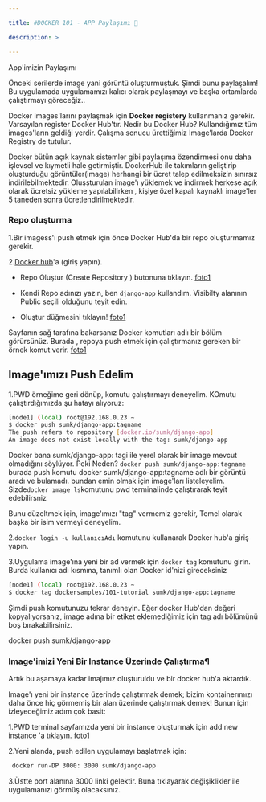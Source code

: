 ```yaml
---

title: #DOCKER 101 - APP Paylaşımı 🐳

description: >

---
```


App'imizin Paylaşımı


Önceki serilerde image yani görüntü oluşturmuştuk. Şimdi bunu paylaşalım! 
Bu uygulamada uygulamamızı kalıcı olarak paylaşmayı ve başka ortamlarda çalıştırmayı göreceğiz..

Docker images'larını paylaşmak için **Docker registery** kullanmanız gerekir. Varsayılan register Docker Hub'tır. 
Nedir bu Docker Hub? Kullandığımız tüm images'ların geldiği yerdir.   Çalışma sonucu ürettiğimiz Image’larda Docker Registry de tutulur.

Docker bütün açık kaynak sistemler gibi paylaşıma özendirmesi onu daha işlevsel ve kıymetli hale getirmiştir. DockerHub ile takımların geliştirip oluşturduğu görüntüler(image) herhangi bir ücret talep edilmeksizin sınırsız indirilebilmektedir. Oluşşturulan image'ı yüklemek ve indirmek herkese açık olarak ücretsiz yükleme yapılabilirken , kişiye özel kapalı kaynaklı image'ler 5 taneden sonra ücretlendirilmektedir.
  

### Repo oluşturma

1.Bir imagess'ı push etmek için önce Docker Hub'da bir repo oluşturmamız gerekir.

2.[Docker hub](https://hub.docker.com/)'a (giriş yapın).

- Repo Oluştur (Create Repository ) butonuna tıklayın.
[foto1](/assets/img/create-repo.jpg)

- Kendi Repo adınızı yazın, ben `django-app` kullandım. Visibilty alanının Public seçili olduğunu teyit edin.

- Oluştur düğmesini tıklayın!
[foto1](/assets/img/repo-name-and-create(1).png)

 Sayfanın sağ tarafına bakarsanız Docker komutları adlı bir bölüm görürsünüz. Burada , repoya push etmek için çalıştırmanız gereken bir örnek komut verir.
[foto1](/assets/img/docker-run.png)


## Image'ımızı Push Edelim

1.PWD örneğime geri dönüp, komutu çalıştırmayı deneyelim.
KOmutu çalıştırdığımızda şu hatayı alıyoruz:

~~~bash
[node1] (local) root@192.168.0.23 ~
$ docker push sumk/django-app:tagname
The push refers to repository [docker.io/sumk/django-app]
An image does not exist locally with the tag: sumk/django-app
~~~

Docker bana sumk/django-app:  tagi ile yerel olarak bir image mevcut olmadığını söylüyor. Peki Neden? 
`docker push sumk/django-app:tagname` burada push komutu docker sumk/django-app:tagname adlı bir görüntü aradı ve bulamadı. 
bundan emin olmak için image'ları listeleyelim. Sizde`docker ımage ls`komutunu pwd terminalinde çalıştırarak teyit edebilirsniz


Bunu düzeltmek için, image'ımızı "tag" vermemiz gerekir, Temel olarak başka bir isim vermeyi deneyelim.

2.`docker login -u kullanıcıAdı` komutunu kullanarak Docker hub'a giriş yapın.  

3.Uygulama image'ına yeni bir ad vermek için `docker tag` komutunu girin. Burda kullanıcı adı kısmına, tanımlı olan Docker id'nizi gireceksiniz

~~~bash
[node1] (local) root@192.168.0.23 ~
$ docker tag dockersamples/101-tutorial sumk/django-app:tagname
~~~
  
Şimdi push komutunuzu tekrar deneyin. Eğer docker Hub'dan değeri kopyalıyorsanız, image adına bir etiket eklemediğimiz için tag adı bölümünü boş bırakabilirsiniz.

docker push sumk/django-app


### Image'imizi Yeni Bir Instance Üzerinde Çalıştırma¶

Artık bu aşamaya kadar imajımız oluşturuldu ve bir docker hub'a aktardık.

Image'ı yeni bir instance üzerinde çalıştırmak demek; bizim kontainerımızı daha önce hiç görmemiş bir alan üzerinde çalıştırmak demek!
Bunun için izleyeceğimiz adım çok basit:

1.PWD terminal sayfamızda yeni bir instance oluşturmak için add new instance 'a  tıklayın.
[foto1](/assets/img/new-instance.png)

2.Yeni alanda, push edilen uygulamayı başlatmak için: 

~~~bash
 docker run-DP 3000: 3000 sumk/django-app
~~~

3.Üstte port alanına 3000 linki gelektir. Buna tıklayarak değişiklikler ile uygulamanızı görmüş olacaksınız.

